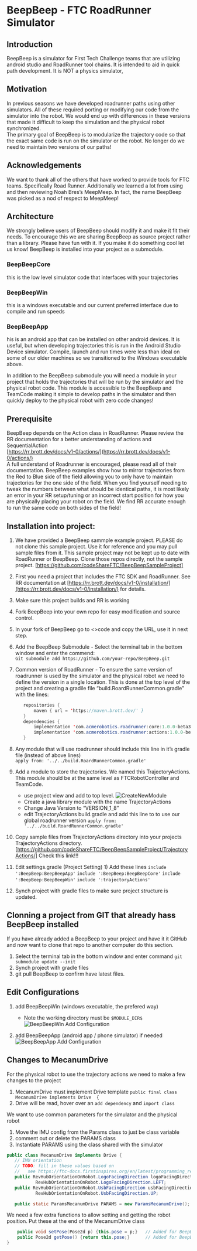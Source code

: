 # **BeepBeep \- FTC RoadRunner Simulator**

## Introduction

BeepBeep is a simulator for First Tech Challenge teams that are utilizing android studio and RoadRunner tool chains.  It is intended to aid in quick path development.  It is NOT a physics simulator,

## Motivation

In previous seasons we have developed roadrunner paths using other simulators.  All of these required  porting or modifying our code from the simulator into the robot.   We would end up with differences in these versions that made it difficult to keep the simulation and the physical robot synchronized.    
The primary goal of BeepBeep is to modularize the trajectory code so that the exact same code is run on the simulator or the robot.  No longer do we need to maintain two versions of our paths\!

## Acknowledgements

We want to thank all of the others that have worked to provide tools for FTC teams.  Specifically Road Runner.  Additionally we learned a lot from using and then reviewing Noah Bres’s MeepMeep.  In fact, the name BeepBeep was picked as a nod of respect to MeepMeep\!

## Architecture

We strongly believe users of BeepBeep should modify it and make it fit their needs.  To encourage this we are sharing BeepBeep as source project rather than a library.  Please have fun with it. If you make it do something cool let us know\!    BeepBeep is installed into your project as a submodule.

### BeepBeepCore

this is the low level simulator code that interfaces with your trajectories

### BeepBeepWin

this is a windows executable and our current preferred interface due to compile and run speeds

### BeepBeepApp

his is an android app that can be installed on other android devices.  It is useful, but when developing trajectories this is run in the Android Studio Device simulator.  Compile, launch and run times were less than ideal on some of our older machines so we transitioned to the Windows executable above.

In addition to the BeepBeep submodule you will need a module in your project that holds the trajectories that will be run by the simulator and the physical robot code.  This module is accessible to the BeepBeep and TeamCode making it simple to develop paths in the simulator and then quickly deploy to the physical robot with zero code changes\!

## Prerequisite

BeepBeep depends on the Action class in RoadRunner.  Please review the RR documentation for a better understanding of actions and SequentialAction  
[https://rr.brott.dev/docs/v1-0/actions/](https://rr.brott.dev/docs/v1-0/actions/)   
A full understand of Roadrunner is encouraged, please read all of their documentation.  BeepBeep examples show how to mirror trajectories from the Red to Blue side of the field allowing you to only have to maintain trajectories for the one side of the field.  When you find yourself needing to tweak the numbers between what should be identical paths, it is most likely an error in your RR setup/tuning or an incorrect start position for how you are physically placing your robot on the field.  We find RR accurate enough to run the same code on both sides of the field\!


## Installation into project:

1) We have provided a BeepBeep sammple example project.  PLEASE do not clone this sample project.  Use it for reference and you may pull sample files from it.  This sample project may not be kept up to date with RoadRunner or BeepBeep.  Clone those repos directly, not the sample project. [https://github.com/codeShareFTC/BeepBeepSampleProject]
2)  First you need a project that includes the FTC SDK and RoadRunner. See RR documentation at  [https://rr.brott.dev/docs/v1-0/installation/](https://rr.brott.dev/docs/v1-0/installation/) for details.
3) Make sure this project builds and RR is working
4) Fork BeepBeep into your own repo for easy modification and source control.
5) In your fork of BeepBeep go to \<\>code and copy the URL, use it in next step.
6) Add the BeepBeep Submodule - Select the terminal tab in the bottom window and enter the commend:   
   `Git submodule add https://github.com/your-repo/BeepBeep.git`
7) Common version of RoadRunner - To ensure the same version of roadrunner is used by the simulator and the physical robot we need to define the version in a single location.  This is done at the top level of the project and creating a gradile file “build.RoardRunnerCommon.gradle” with the lines:

    ```java
       repositories {
           maven { url = 'https://maven.brott.dev/' }
       }
       dependencies {
           implementation 'com.acmerobotics.roadrunner:core:1.0.0-beta3'
           implementation 'com.acmerobotics.roadrunner:actions:1.0.0-beta3'
       }
    ```
8) Any module that will use roadrunner should include this line in it’s gradle file (instead of above lines)  
   `apply from: '../../build.RoardRunnerCommon.gradle'`
9) Add a module to store the trajectories.  We named this TrajectoryActions.  This module should be at the same level as FTCRobotController and TeamCode.
   * use project view and add to top level.
        ![CreateNewModule](https://github.com/user-attachments/assets/ce6dc3df-2305-40b9-86fd-20d44e159ab0)
   * Create a java library module with the name TrajectoryActions
   * Change Java Version to “VERSION\_1\_8”
   * edit TrajectoryActions build.gradle and add this line to to use our global roadrunner version
     `apply from: '../../build.RoardRunnerCommon.gradle'`
10) Copy sample files from TrajectoryActions directory into your projects TrajectoryActions directory.
     [https://github.com/codeShareFTC/BeepBeepSampleProject/TrajectoryActions/]  Check this link!!!
12)  Edit settings.gradle (Project Setting)
    1) Add these  lines
       `include ':BeepBeep:BeepBeepApp'`
       `include ':BeepBeep:BeepBeepCore'`
       `include ':BeepBeep:BeepBeepWin'`
       `include ':trajectoryActions'`
13) Synch project with gradle files to make sure project structure is updated.

## Clonning a project from GIT that already hass BeepBeep installed
If you have already added a BeepBeep to your project and have it it GitHub and now want to clone that repo to another computer do this section. 
1) Select the terminal tab in the bottom window and enter command
   `git submodule update --init`
2) Synch project with gradle files
3) git pull BeepBeep to confirm have latest files.

## Edit Configurations
1) add BeepBeepWin (windows executable, the prefered way)
    * Note the working directory must be `$MODULE_DIR$`
    ![BeepBeepWin Add Configuration](https://github.com/user-attachments/assets/77822544-29a5-4210-91cc-3f50fe762afe)

2) add BeepBeepApp (android app / phone simulator) if needed
    ![BeepBeepApp Add Configuration](https://github.com/user-attachments/assets/7fb1323c-a773-4b72-9212-b7b145998546)


## Changes to MecanumDrive 
For the physical robot to use the trajectory actions we need to make a few changes to the project
1) MecanumDrive must implement Drive template
    `public final class MecanumDrive implements Drive  {`
2) Drive will be read, hover over an `add dependency` and `import class`

We want to use common parameters for the simulator and the physical robot
1) Move the IMU config from the Params class to just be class variable
2) comment out or delete the PARAMS class
3) Instantiate PARAMS using the class shared with the simulator

```java
public class MecanumDrive implements Drive {
   // IMU orientation
   // TODO: fill in these values based on
   //   see https://ftc-docs.firstinspires.org/en/latest/programming_resources/imu/imu.html?highlight=imu#physical-hub-mounting
   public RevHubOrientationOnRobot.LogoFacingDirection logoFacingDirection =
           RevHubOrientationOnRobot.LogoFacingDirection.LEFT;
   public RevHubOrientationOnRobot.UsbFacingDirection usbFacingDirection =
           RevHubOrientationOnRobot.UsbFacingDirection.UP;

   public static ParamsMecanumDrive PARAMS = new ParamsMecanumDrive();

```

We need a few extra functions to allow setting and getting the robot position.  Put these at the end of the MecanumDrive class
```java
    public void setPose(Pose2d p) {this.pose = p;}   // Added for BeepBeep and TrajectoryAction compatibility
    public Pose2d getPose() {return this.pose;}      // Added for BeepBeep and TrajectoryAction compatibility
}
```
